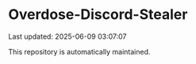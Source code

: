 # Overdose-Discord-Stealer

Last updated: 2025-06-09 03:07:07

This repository is automatically maintained.
